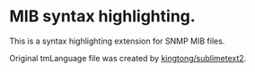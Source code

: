 # MIB syntax highlighting.

This is a syntax highlighting extension for SNMP MIB files.

Original tmLanguage file was created by [kingtong/sublimetext2](https://github.com/kingtong/sublimetext2).